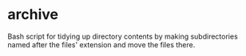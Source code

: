 archive
=======

Bash script for tidying up directory contents by making subdirectories named after the files' extension and move the files there.